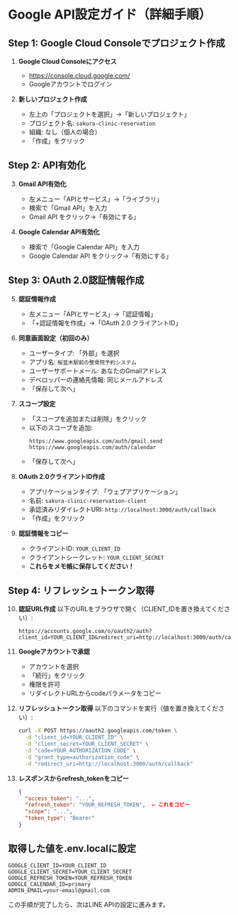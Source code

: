 # Google API設定ガイド（詳細手順）

## Step 1: Google Cloud Consoleでプロジェクト作成

1. **Google Cloud Consoleにアクセス**
   - https://console.cloud.google.com/
   - Googleアカウントでログイン

2. **新しいプロジェクト作成**
   - 左上の「プロジェクトを選択」→「新しいプロジェクト」
   - プロジェクト名: `sakura-clinic-reservation`
   - 組織: なし（個人の場合）
   - 「作成」をクリック

## Step 2: API有効化

3. **Gmail API有効化**
   - 左メニュー「APIとサービス」→「ライブラリ」
   - 検索で「Gmail API」を入力
   - Gmail API をクリック→「有効にする」

4. **Google Calendar API有効化**
   - 検索で「Google Calendar API」を入力
   - Google Calendar API をクリック→「有効にする」

## Step 3: OAuth 2.0認証情報作成

5. **認証情報作成**
   - 左メニュー「APIとサービス」→「認証情報」
   - 「+認証情報を作成」→「OAuth 2.0 クライアントID」

6. **同意画面設定（初回のみ）**
   - ユーザータイプ: 「外部」を選択
   - アプリ名: `桜並木駅前の整骨院予約システム`
   - ユーザーサポートメール: あなたのGmailアドレス
   - デベロッパーの連絡先情報: 同じメールアドレス
   - 「保存して次へ」

7. **スコープ設定**
   - 「スコープを追加または削除」をクリック
   - 以下のスコープを追加:
     ```
     https://www.googleapis.com/auth/gmail.send
     https://www.googleapis.com/auth/calendar
     ```
   - 「保存して次へ」

8. **OAuth 2.0クライアントID作成**
   - アプリケーションタイプ: 「ウェブアプリケーション」
   - 名前: `sakura-clinic-reservation-client`
   - 承認済みリダイレクトURI: `http://localhost:3000/auth/callback`
   - 「作成」をクリック

9. **認証情報をコピー**
   - クライアントID: `YOUR_CLIENT_ID`
   - クライアントシークレット: `YOUR_CLIENT_SECRET`
   - **これらをメモ帳に保存してください！**

## Step 4: リフレッシュトークン取得

10. **認証URL作成**
    以下のURLをブラウザで開く（CLIENT_IDを置き換えてください）:
    ```
    https://accounts.google.com/o/oauth2/auth?client_id=YOUR_CLIENT_ID&redirect_uri=http://localhost:3000/auth/callback&scope=https://www.googleapis.com/auth/gmail.send%20https://www.googleapis.com/auth/calendar&access_type=offline&response_type=code&prompt=consent
    ```

11. **Googleアカウントで承認**
    - アカウントを選択
    - 「続行」をクリック
    - 権限を許可
    - リダイレクトURLからcodeパラメータをコピー

12. **リフレッシュトークン取得**
    以下のコマンドを実行（値を置き換えてください）:
    ```bash
    curl -X POST https://oauth2.googleapis.com/token \
      -d "client_id=YOUR_CLIENT_ID" \
      -d "client_secret=YOUR_CLIENT_SECRET" \
      -d "code=YOUR_AUTHORIZATION_CODE" \
      -d "grant_type=authorization_code" \
      -d "redirect_uri=http://localhost:3000/auth/callback"
    ```

13. **レスポンスからrefresh_tokenをコピー**
    ```json
    {
      "access_token": "...",
      "refresh_token": "YOUR_REFRESH_TOKEN",  ← これをコピー
      "scope": "...",
      "token_type": "Bearer"
    }
    ```

## 取得した値を.env.localに設定

```env
GOOGLE_CLIENT_ID=YOUR_CLIENT_ID
GOOGLE_CLIENT_SECRET=YOUR_CLIENT_SECRET  
GOOGLE_REFRESH_TOKEN=YOUR_REFRESH_TOKEN
GOOGLE_CALENDAR_ID=primary
ADMIN_EMAIL=your-email@gmail.com
```

この手順が完了したら、次はLINE APIの設定に進みます。